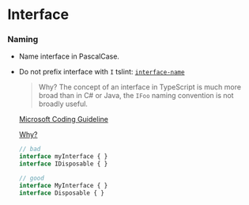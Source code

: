 # Interface

### Naming
- Name interface in PascalCase.
- Do not prefix interface with `I` tslint: [`interface-name`](tslint.md#interface-name-native)

  > Why? The concept of an interface in TypeScript is much more broad than in C# or Java, the `IFoo` naming convention is not broadly useful.

  [Microsoft Coding Guideline](https://github.com/Microsoft/TypeScript/wiki/Coding-guidelines)

  [Why?](https://github.com/Microsoft/TypeScript-Handbook/blob/4439d3101283adb38dabb2a4c39726986d6bbcb2/pages/Writing%20Definition%20Files.md#naming-conventions)

  ```ts
  // bad
  interface myInterface { }
  interface IDisposable { }

  // good
  interface MyInterface { }
  interface Disposable { }
  ```

